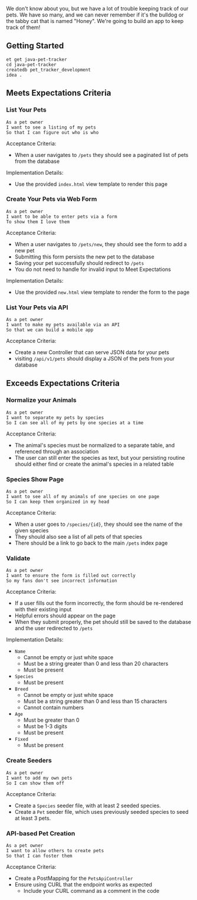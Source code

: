 We don't know about you, but we have a lot of trouble keeping track of our pets. We have so many, and we can never remember if it's the bulldog or the tabby cat that is named "Honey". We're going to build an app to keep track of them!

## Getting Started

```no-highlight
et get java-pet-tracker
cd java-pet-tracker
createdb pet_tracker_development
idea .
```

## Meets Expectations Criteria

### List Your Pets

```no-highlight
As a pet owner
I want to see a listing of my pets
So that I can figure out who is who
```

Acceptance Criteria:

- When a user navigates to `/pets` they should see a paginated list of pets from the database

Implementation Details:

- Use the provided `index.html` view template to render this page


### Create Your Pets via Web Form

```no-highlight
As a pet owner
I want to be able to enter pets via a form
To show them I love them
```

Acceptance Criteria:

- When a user navigates to `/pets/new`, they should see the form to add a new pet
- Submitting this form persists the new pet to the database
- Saving your pet successfully should redirect to `/pets`
- You do not need to handle for invalid input to Meet Expectations

Implementation Details:

- Use the provided `new.html` view template to render the form to the page

### List Your Pets via API

```no-highlight
As a pet owner
I want to make my pets available via an API
So that we can build a mobile app
```

Acceptance Criteria:

- Create a new Controller that can serve JSON data for your pets
- visiting `/api/v1/pets` should display a JSON of the pets from your database

## Exceeds Expectations Criteria

### Normalize your Animals

```no-highlight
As a pet owner
I want to separate my pets by species
So I can see all of my pets by one species at a time
```

Acceptance Criteria:

- The animal's species must be normalized to a separate table, and referenced through an association
- The user can still enter the species as text, but your persisting routine should either find or create the animal's species in a related table

### Species Show Page

```no-highlight
As a pet owner
I want to see all of my animals of one species on one page
So I can keep them organized in my head
```

Acceptance Criteria:

- When a user goes to `/species/{id}`, they should see the name of the given species
- They should also see a list of all pets of that species
- There should be a link to go back to the main `/pets` index page


### Validate

```no-highlight
As a pet owner
I want to ensure the form is filled out correctly
So my fans don't see incorrect information
```

Acceptance Criteria:

- If a user fills out the form incorrectly, the form should be re-rendered with their existing input
- Helpful errors should appear on the page
- When they submit properly, the pet should still be saved to the database and the user redirected to `/pets`

Implementation Details:

- `Name`
  - Cannot be empty or just white space
  - Must be a string greater than 0 and less than 20 characters
  - Must be present
- `Species`
  - Must be present
- `Breed`
  - Cannot be empty or just white space
  - Must be a string greater than 0 and less than 15 characters
  - Cannot contain numbers
- `Age`
  - Must be greater than 0
  - Must be 1-3 digits
  - Must be present
- `Fixed`
  - Must be present

### Create Seeders

```no-highlight
As a pet owner
I want to add my own pets
So I can show them off
```

Acceptance Criteria:

- Create a `Species` seeder file, with at least 2 seeded species.
- Create a `Pet` seeder file, which uses previously seeded species to seed at least 3 pets.

### API-based Pet Creation

```no-highlight
As a pet owner
I want to allow others to create pets
So that I can foster them
```

Acceptance Criteria:

- Create a PostMapping for the `PetsApiController`
- Ensure using CURL that the endpoint works as expected
  - Include your CURL command as a comment in the code
